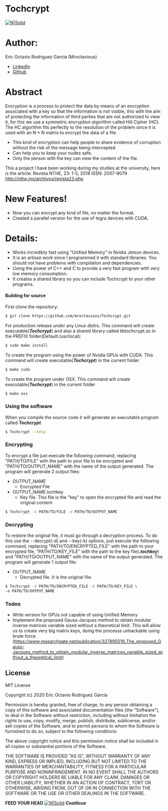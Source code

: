 # Tochcrypt

[![N|Solid](https://tochcrypt.tk/static/img/TochcryptNegroPeque.png)](https://tochcrypt.tk/)

# Author:
Eric Octavio Rodriguez Garcia (Mroctavious)
- [LinkedIn](https://www.linkedin.com/in/eric-octavio-rodríguez-garcia-a3058919a)
- [Github](https://github.com/mroctavious)

# Abstract
Encryption is a process to protect the data by means of an encryption associated with a key so that the information is not visible, this with the aim of protecting the information of third parties that are not authorized to view it, for this we use a symmetric encryption algorithm called Hill Cipher (HC). The HC algorithm fits perfectly to the resolution of the problem since it is used with an N * N matrix to encrypt the data of a file.

- This kind of encryption can help people to share evidence of corruption without the risk of the message being intercepted.
- Can help you to keep your nudes safe.
- Only the person with the key can view the content of the file.

This a project I have been working during my studies at the university, here is the article:
Revista NTHE, 23: 1-5, 2018
ISSN: 2007-9079
http://nthe.mx/archivos/revista23.php

# New Features!

  - Now you can encrypt any kind of file, no matter the format.
  - Created a parallel version for the use of tegra devices with CUDA.
# Details:
- Works incredibly fast using "Unified Memory" in Nvidia Jetson devices.
- It is an artisan work since I programmed it with standard libraries. You should not have problems with compilation and dependencies.
- Using the power of C++ and C to provide a very fast program with very low memory consumption.
- It creates a shared library so you can include Tochcrypt to your other programs.

#### Building for source
First clone the repository:
```sh
$ git clone https://github.com/mroctavious/Tochcrypt.git
```

For production release under any Linux distro. This command will create executable(***Tochcrypt***) and also a shared library called libtochcrypt.so in the PREFIX folder(Default:/usr/local):
```sh
$ sudo make install
```

To create the program using the power of Nvidia GPUs with CUDA. This command will create executable(***Tochcrypt***) in the current folder
```sh
$ make cuda
```

To create the program under OSX. This command will create executable(***Tochcrypt***) in the current folder
```sh
$ make osx
```

### Using the software
When you compile the source code it will generate an executable program called ***Tochcrypt***.
```sh
$ Tochcrypt --help
```

### Encrypting

To encrypt a file just execute the following command, replacing "PATH/TO/FILE" with the path to your file to be encrypted and "PATH/TO/OUTPUT_NAME" with the name of the output generated.
The program will generate 2 output files:
- OUTPUT_NAME
  - Encrypted File
- OUTPUT_NAME.tochkey
  - Key file. This file is the "key" to open the encrypted file and read the original content
```sh
$ Tochcrypt -e PATH/TO/FILE -o PATH/TO/OUTPUT_NAME
```

### Decrypting
To restore the original file, it must go through a decryption process. To do this use the --decrypt(-d) and --key(-k) options, just execute the following command, replacing "PATH/TO/ENCRYPTED_FILE" with the path to your encrypted file, "PATH/TO/KEY_FILE" with the path to the key file(***.tochkey***) and "PATH/TO/OUTPUT_NAME" with the name of the output generated.
The program will generate 1 output file:
- OUTPUT_NAME
  - Decrypted file. It is the original file.
```sh
$ Tochcrypt -d PATH/TO/ENCRYPTED_FILE -k PATH/TO/KEY_FILE \ 
-o PATH/TO/OUTPUT_NAME
```

### Todos

 - Write version for GPUs not capable of using Unified Memory
 - Implement the proposed Gauss-Jacques method to obtain modular inverse matrices variable sized without a theoretical limit. This will allow us to create very big matrix keys, doing the processs unhackable using brute force. (https://www.researchgate.net/publication/327895519_The_proposed_Gauss-Jacques_method_to_obtain_modular_inverse_matrices_variable_sized_without_a_theoretical_limit)
 

License
----
MIT License

Copyright (c) 2020 Eric Octavio Rodriguez Garcia

Permission is hereby granted, free of charge, to any person obtaining a copy
of this software and associated documentation files (the "Software"), to deal
in the Software without restriction, including without limitation the rights
to use, copy, modify, merge, publish, distribute, sublicense, and/or sell
copies of the Software, and to permit persons to whom the Software is
furnished to do so, subject to the following conditions:

The above copyright notice and this permission notice shall be included in all
copies or substantial portions of the Software.

THE SOFTWARE IS PROVIDED "AS IS", WITHOUT WARRANTY OF ANY KIND, EXPRESS OR
IMPLIED, INCLUDING BUT NOT LIMITED TO THE WARRANTIES OF MERCHANTABILITY,
FITNESS FOR A PARTICULAR PURPOSE AND NONINFRINGEMENT. IN NO EVENT SHALL THE
AUTHORS OR COPYRIGHT HOLDERS BE LIABLE FOR ANY CLAIM, DAMAGES OR OTHER
LIABILITY, WHETHER IN AN ACTION OF CONTRACT, TORT OR OTHERWISE, ARISING FROM,
OUT OF OR IN CONNECTION WITH THE SOFTWARE OR THE USE OR OTHER DEALINGS IN THE
SOFTWARE.


**FEED YOUR HEAD**
[![N|Solid](https://tochcrypt.tk/static/img/coatlicue.png)](https://tochcrypt.tk/)
***Coatlicue***

